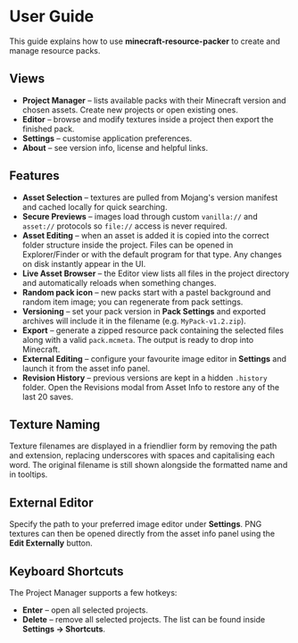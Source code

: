 # User Guide

This guide explains how to use **minecraft-resource-packer** to create and manage resource packs.

## Views

- **Project Manager** – lists available packs with their Minecraft version and chosen assets. Create new projects or open existing ones.
- **Editor** – browse and modify textures inside a project then export the finished pack.
- **Settings** – customise application preferences.
- **About** – see version info, license and helpful links.

## Features

- **Asset Selection** – textures are pulled from Mojang's version manifest and cached locally for quick searching.
- **Secure Previews** – images load through custom `vanilla://` and `asset://` protocols so `file://` access is never required.
- **Asset Editing** – when an asset is added it is copied into the correct folder structure inside the project. Files can be opened in Explorer/Finder or with the default program for that type. Any changes on disk instantly appear in the UI.
- **Live Asset Browser** – the Editor view lists all files in the project directory and automatically reloads when something changes.
- **Random pack icon** – new packs start with a pastel background and random item image; you can regenerate from pack settings.
- **Versioning** – set your pack version in **Pack Settings** and exported archives will include it in the filename (e.g. `MyPack-v1.2.zip`).
- **Export** – generate a zipped resource pack containing the selected files along with a valid `pack.mcmeta`. The output is ready to drop into Minecraft.
- **External Editing** – configure your favourite image editor in **Settings** and launch it from the asset info panel.
- **Revision History** – previous versions are kept in a hidden `.history` folder. Open the Revisions modal from Asset Info to restore any of the last 20 saves.

## Texture Naming

Texture filenames are displayed in a friendlier form by removing the path and extension, replacing underscores with spaces and capitalising each word. The original filename is still shown alongside the formatted name and in tooltips.

## External Editor

Specify the path to your preferred image editor under **Settings**. PNG textures can then be opened directly from the asset info panel using the **Edit Externally** button.

## Keyboard Shortcuts

The Project Manager supports a few hotkeys:

- **Enter** – open all selected projects.
- **Delete** – remove all selected projects.
  The list can be found inside **Settings → Shortcuts**.
